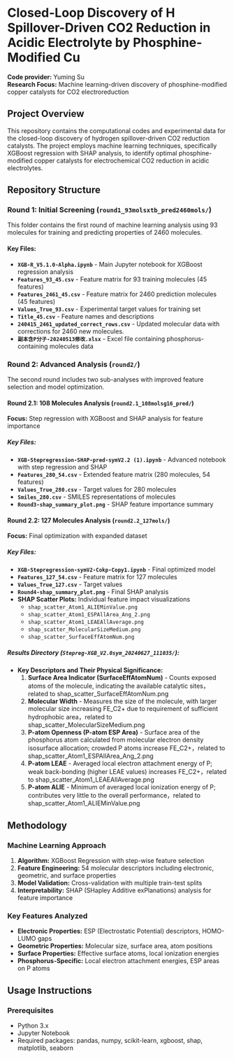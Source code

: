 # Closed-Loop Discovery of H Spillover-Driven CO2 Reduction in Acidic Electrolyte by Phosphine-Modified Cu

**Code provider:** Yuming Su  
**Research Focus:** Machine learning-driven discovery of phosphine-modified copper catalysts for CO2 electroreduction

## Project Overview

This repository contains the computational codes and experimental data for the closed-loop discovery of hydrogen spillover-driven CO2 reduction catalysts. The project employs machine learning techniques, specifically XGBoost regression with SHAP analysis, to identify optimal phosphine-modified copper catalysts for electrochemical CO2 reduction in acidic electrolytes.

## Repository Structure

### Round 1: Initial Screening (`round1_93molsxtb_pred2460mols/`)

This folder contains the first round of machine learning analysis using 93 molecules for training and predicting properties of 2460 molecules.

#### Key Files:
- **`XGB-R_V5.1.0-Alpha.ipynb`** - Main Jupyter notebook for XGBoost regression analysis
- **`Features_93_45.csv`** - Feature matrix for 93 training molecules (45 features)
- **`Features_2461_45.csv`** - Feature matrix for 2460 prediction molecules (45 features)
- **`Values_True_93.csv`** - Experimental target values for training set
- **`Title_45.csv`** - Feature names and descriptions
- **`240415_2461_updated_correct_rows.csv`** - Updated molecular data with corrections for 2460 new molecules.
- **`副本含P分子-20240513修改.xlsx`** - Excel file containing phosphorus-containing molecules data

### Round 2: Advanced Analysis (`round2/`)

The second round includes two sub-analyses with improved feature selection and model optimization.

#### Round 2.1: 108 Molecules Analysis (`round2.1_108molsg16_pred/`)

**Focus:** Step regression with XGBoost and SHAP analysis for feature importance

##### Key Files:
- **`XGB-Stepregression-SHAP-pred-symV2.2 (1).ipynb`** - Advanced notebook with step regression and SHAP
- **`Features_280_54.csv`** - Extended feature matrix (280 molecules, 54 features)
- **`Values_True_280.csv`** - Target values for 280 molecules
- **`Smiles_280.csv`** - SMILES representations of molecules
- **`Round3-shap_summary_plot.png`** - SHAP feature importance summary

#### Round 2.2: 127 Molecules Analysis (`round2.2_127mols/`)

**Focus:** Final optimization with expanded dataset

##### Key Files:
- **`XGB-Stepregression-symV2-Cokp-Copy1.ipynb`** - Final optimized model
- **`Features_127_54.csv`** - Feature matrix for 127 molecules
- **`Values_True_127.csv`** - Target values
- **`Round4-shap_summary_plot.png`** - Final SHAP analysis
- **SHAP Scatter Plots:** Individual feature impact visualizations
  - `shap_scatter_Atom1_ALIEMinValue.png`
  - `shap_scatter_Atom1_ESPAllArea_Ang_2.png`
  - `shap_scatter_Atom1_LEAEAllAverage.png`
  - `shap_scatter_MolecularSizeMedium.png`
  - `shap_scatter_SurfaceEffAtomNum.png`


##### Results Directory (`Stepreg-XGB_V2.0sym_20240627_111035/`):
- **Key Descriptors and Their Physical Significance:**
  1. **Surface Area Indicator (SurfaceEffAtomNum)** - Counts exposed atoms of the molecule, indicating the available catalytic sites，related to shap_scatter_SurfaceEffAtomNum.png
  2. **Molecular Width** - Measures the size of the molecule, with larger molecular size increasing FE_C2+ due to requirement of sufficient hydrophobic area，related to shap_scatter_MolecularSizeMedium.png
  3. **P-atom Openness (P-atom ESP Area)** - Surface area of the phosphorus atom calculated from molecular electron density isosurface allocation; crowded P atoms increase FE_C2+，related to shap_scatter_Atom1_ESPAllArea_Ang_2.png
  4. **P-atom LEAE** - Averaged local electron attachment energy of P; weak back-bonding (higher LEAE values) increases FE_C2+，related to shap_scatter_Atom1_LEAEAllAverage.png
  5. **P-atom ALIE** - Minimum of averaged local ionization energy of P; contributes very little to the overall performance，related to shap_scatter_Atom1_ALIEMinValue.png
     
## Methodology

### Machine Learning Approach
1. **Algorithm:** XGBoost Regression with step-wise feature selection
2. **Feature Engineering:** 54 molecular descriptors including electronic, geometric, and surface properties
3. **Model Validation:** Cross-validation with multiple train-test splits
4. **Interpretability:** SHAP (SHapley Additive exPlanations) analysis for feature importance

### Key Features Analyzed
- **Electronic Properties:** ESP (Electrostatic Potential) descriptors, HOMO-LUMO gaps
- **Geometric Properties:** Molecular size, surface area, atom positions
- **Surface Properties:** Effective surface atoms, local ionization energies
- **Phosphorus-Specific:** Local electron attachment energies, ESP areas on P atoms


## Usage Instructions

### Prerequisites
- Python 3.x
- Jupyter Notebook
- Required packages: pandas, numpy, scikit-learn, xgboost, shap, matplotlib, seaborn


